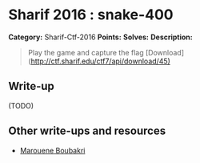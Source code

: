 # Sharif 2016 : snake-400

**Category:** Sharif-Ctf-2016
**Points:**
**Solves:**
**Description:**

> Play the game and capture the flag [Download](<http://ctf.sharif.edu/ctf7/api/download/45)>


## Write-up

(TODO)

## Other write-ups and resources

* [Marouene Boubakri](http://maroueneboubakri.blogspot.fr/2016/12/sharif-ctf-2016-snake-rev400-writeup.html)
